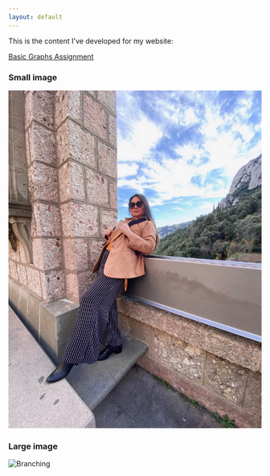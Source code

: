 ```yaml
---
layout: default
---
```


This is the content I've developed for my website:

[Basic Graphs Assignment](/exampleContent/index.md)

### Small image

![My Pic](/pics/IMG_6196_Facetune_03-05-2020-21-55-54.jpeg)

### Large image

![Branching](https://guides.github.com/activities/hello-world/branching.png)

